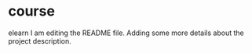 # course
elearn
I am editing the README file. Adding some more details about the project description.
